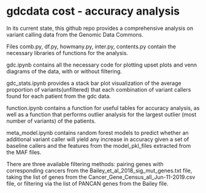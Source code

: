 # gdcdata cost - accuracy analysis  
In its current state, this github repo provides a comprehensive analysis on variant calling
data from the Genomic Data Commons.    
  
Files comb.py, df.py, howmany.py, inter.py, contents.py contain the necessary libraries of 
functions for the analysis. 

gdc.ipynb contains all the necessary code for plotting upset plots and venn diagrams of the 
data, with or without filtering.   

gdc_stats.ipynb provides a stack bar plot visualization of the average proportion of variants(unfiltered)
that each combination of variant callers found for each patient from the gdc data. 

function.ipynb contains a function for useful tables for accuracy analysis, as well as a function that performs outlier analysis for the largest outlier (most number of variants) of the patients. 

meta_model.ipynb contains random forest models to predict whether an additional variant caller will yield any increase in accuracy given a set of baseline callers and the features from the model_pkl_files extracted from the MAF files. 

There are three available filtering methods: pairing genes with corresponding cancers from the Bailey_et_al_2018_sig_mut_genes.txt
file, taking the list of genes from the Cancer_Gene_Census_all_Jun-11-2019.csv file, or filtering via the list of PANCAN 
genes from the Bailey file. 

